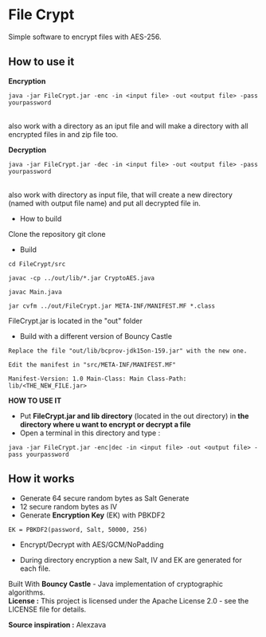 # **File Crypt**
Simple software to encrypt files with AES-256.
## How to use it
 **Encryption**

```
java -jar FileCrypt.jar -enc -in <input file> -out <output file> -pass yourpassword
```
 <br>also work with a directory as an iput file and will make a directory with all encrypted files in and zip file too.

**Decryption**

```
java -jar FileCrypt.jar -dec -in <input file> -out <output file> -pass yourpassword
```
 <br>also work with directory as input file, that will create a new directory (named with output file name) and put all decrypted file in.


 - How to build

 Clone the repository git clone

 - Build

 ```
 cd FileCrypt/src
 
 javac -cp ../out/lib/*.jar CryptoAES.java

javac Main.java

jar cvfm ../out/FileCrypt.jar META-INF/MANIFEST.MF *.class
```
 FileCrypt.jar is located in the "out" folder

 - Build with a different version of Bouncy Castle

```
Replace the file "out/lib/bcprov-jdk15on-159.jar" with the new one.

Edit the manifest in "src/META-INF/MANIFEST.MF"

Manifest-Version: 1.0 Main-Class: Main Class-Path: lib/<THE_NEW_FILE.jar>
```

**HOW TO USE IT**

 - Put **FileCrypt.jar and lib directory** (located in the out directory) in **the directory where u want to encrypt or decrypt a file**
 - Open a terminal in this directory and type :
 ````
java -jar FileCrypt.jar -enc|dec -in <input file> -out <output file> -pass yourpassword
````

## How it works
 

 - Generate 64 secure random bytes as Salt Generate 
 - 12 secure random bytes as IV
 - Generate **Encryption Key** (EK) with PBKDF2

 `EK = PBKDF2(password, Salt, 50000, 256)` 

 - Encrypt/Decrypt with AES/GCM/NoPadding

 - During directory encryption a new Salt, IV and EK are generated for
   each file.

Built With **Bouncy Castle** - Java implementation of cryptographic algorithms.
<br/>
**License :** This project is licensed under the Apache License 2.0 - see the LICENSE file for details.

**Source inspiration :** Alexzava
